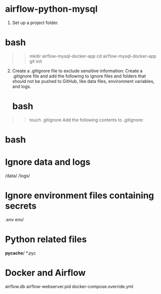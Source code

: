 # airflow-python-mysql
1. Set up a project folder.
 # bash
  >> mkdir airflow-mysql-docker-app
  >> cd airflow-mysql-docker-app
  >> git init

2. Create a .gitignore file to exclude sensitive information: Create a .gitignore file and add the following to ignore files and folders that should not be pushed to GitHub, like data files, environment variables, and logs.
   # bash 
  >> touch .gitignore
Add the following contents to .gitignore:
  # bash 
  # Ignore data and logs
/data/
/logs/

# Ignore environment files containing secrets
.env
env/

# Python related files
__pycache__/
*.pyc

# Docker and Airflow
airflow.db
airflow-webserver.pid
docker-compose.override.yml


   
 
